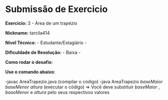 # Submissão de Exercicio

**Exercicio:** 3 - Área de um trapézio

**Nickname:** tarcila414

**Nível Técnico:** - Estudante/Estagiário -

**Dificuldade de Resolução:** - Baixa -

**Como rodar o desafio**:

**Use o comando abaixo**:

-javac AreaTrapezio.java (compilar o código)
-java AreaTrapezio _baseMaior_ _baseMenor_ _altura_ (executar o código)
=> Você deve substituir _baseMaior_ , _baseMenor_ e _altura_ pelo seus respectivos valores
